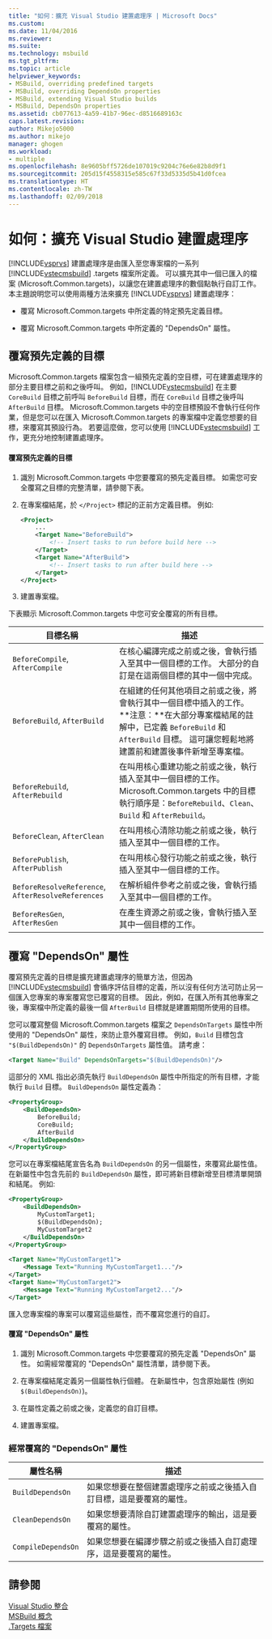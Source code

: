 ```yaml
---
title: "如何：擴充 Visual Studio 建置處理序 | Microsoft Docs"
ms.custom: 
ms.date: 11/04/2016
ms.reviewer: 
ms.suite: 
ms.technology: msbuild
ms.tgt_pltfrm: 
ms.topic: article
helpviewer_keywords:
- MSBuild, overriding predefined targets
- MSBuild, overriding DependsOn properties
- MSBuild, extending Visual Studio builds
- MSBuild, DependsOn properties
ms.assetid: cb077613-4a59-41b7-96ec-d8516689163c
caps.latest.revision: 
author: Mikejo5000
ms.author: mikejo
manager: ghogen
ms.workload:
- multiple
ms.openlocfilehash: 8e9605bff5726de107019c9204c76e6e82b8d9f1
ms.sourcegitcommit: 205d15f4558315e585c67f33d5335d5b41d0fcea
ms.translationtype: HT
ms.contentlocale: zh-TW
ms.lasthandoff: 02/09/2018
---
```

# <a name="how-to-extend-the-visual-studio-build-process"></a>如何：擴充 Visual Studio 建置處理序
[!INCLUDE[vsprvs](../code-quality/includes/vsprvs_md.md)] 建置處理序是由匯入至您專案檔的一系列 [!INCLUDE[vstecmsbuild](../extensibility/internals/includes/vstecmsbuild_md.md)] .targets 檔案所定義。 可以擴充其中一個已匯入的檔案 (Microsoft.Common.targets)，以讓您在建置處理序的數個點執行自訂工作。 本主題說明您可以使用兩種方法來擴充 [!INCLUDE[vsprvs](../code-quality/includes/vsprvs_md.md)] 建置處理序：  
  
-   覆寫 Microsoft.Common.targets 中所定義的特定預先定義目標。  
  
-   覆寫 Microsoft.Common.targets 中所定義的 "DependsOn" 屬性。  
  
## <a name="overriding-predefined-targets"></a>覆寫預先定義的目標  
 Microsoft.Common.targets 檔案包含一組預先定義的空目標，可在建置處理序的部分主要目標之前和之後呼叫。 例如，[!INCLUDE[vstecmsbuild](../extensibility/internals/includes/vstecmsbuild_md.md)] 在主要 `CoreBuild` 目標之前呼叫 `BeforeBuild` 目標，而在 `CoreBuild` 目標之後呼叫 `AfterBuild` 目標。 Microsoft.Common.targets 中的空目標預設不會執行任何作業，但是您可以在匯入 Microsoft.Common.targets 的專案檔中定義您想要的目標，來覆寫其預設行為。 若要這麼做，您可以使用 [!INCLUDE[vstecmsbuild](../extensibility/internals/includes/vstecmsbuild_md.md)] 工作，更充分地控制建置處理序。  
  
#### <a name="to-override-a-predefined-target"></a>覆寫預先定義的目標  
  
1.  識別 Microsoft.Common.targets 中您要覆寫的預先定義目標。 如需您可安全覆寫之目標的完整清單，請參閱下表。  
  
2.  在專案檔結尾，於 `</Project>` 標記的正前方定義目標。 例如:   
  
    ```xml  
    <Project>  
        ...  
        <Target Name="BeforeBuild">  
            <!-- Insert tasks to run before build here -->  
        </Target>  
        <Target Name="AfterBuild">  
            <!-- Insert tasks to run after build here -->  
        </Target>  
    </Project>  
    ```  
  
3.  建置專案檔。  
  
 下表顯示 Microsoft.Common.targets 中您可安全覆寫的所有目標。  
  
|目標名稱|描述|  
|-----------------|-----------------|  
|`BeforeCompile`, `AfterCompile`|在核心編譯完成之前或之後，會執行插入至其中一個目標的工作。 大部分的自訂是在這兩個目標的其中一個中完成。|  
|`BeforeBuild`, `AfterBuild`|在組建的任何其他項目之前或之後，將會執行其中一個目標中插入的工作。 **注意：**在大部分專案檔結尾的註解中，已定義 `BeforeBuild` 和 `AfterBuild` 目標。 這可讓您輕鬆地將建置前和建置後事件新增至專案檔。|  
|`BeforeRebuild`, `AfterRebuild`|在叫用核心重建功能之前或之後，執行插入至其中一個目標的工作。 Microsoft.Common.targets 中的目標執行順序是：`BeforeRebuild`、`Clean`、`Build` 和 `AfterRebuild`。|  
|`BeforeClean`, `AfterClean`|在叫用核心清除功能之前或之後，執行插入至其中一個目標的工作。|  
|`BeforePublish`, `AfterPublish`|在叫用核心發行功能之前或之後，執行插入至其中一個目標的工作。|  
|`BeforeResolveReference`, `AfterResolveReferences`|在解析組件參考之前或之後，會執行插入至其中一個目標的工作。|  
|`BeforeResGen`, `AfterResGen`|在產生資源之前或之後，會執行插入至其中一個目標的工作。|  
  
## <a name="overriding-dependson-properties"></a>覆寫 "DependsOn" 屬性  
 覆寫預先定義的目標是擴充建置處理序的簡單方法，但因為 [!INCLUDE[vstecmsbuild](../extensibility/internals/includes/vstecmsbuild_md.md)] 會循序評估目標的定義，所以沒有任何方法可防止另一個匯入您專案的專案覆寫您已覆寫的目標。 因此，例如，在匯入所有其他專案之後，專案檔中所定義的最後一個 `AfterBuild` 目標就是建置期間所使用的目標。  
  
 您可以覆寫整個 Microsoft.Common.targets 檔案之 `DependsOnTargets` 屬性中所使用的 "DependsOn" 屬性，來防止意外覆寫目標。 例如，`Build` 目標包含 `"$(BuildDependsOn)"` 的 `DependsOnTargets` 屬性值。 請考慮：  
  
```xml  
<Target Name="Build" DependsOnTargets="$(BuildDependsOn)"/>  
```  
  
 這部分的 XML 指出必須先執行 `BuildDependsOn` 屬性中所指定的所有目標，才能執行 `Build` 目標。 `BuildDependsOn` 屬性定義為：  
  
```xml  
<PropertyGroup>  
    <BuildDependsOn>  
        BeforeBuild;  
        CoreBuild;  
        AfterBuild  
    </BuildDependsOn>  
</PropertyGroup>  
```  
  
 您可以在專案檔結尾宣告名為 `BuildDependsOn` 的另一個屬性，來覆寫此屬性值。 在新屬性中包含先前的 `BuildDependsOn` 屬性，即可將新目標新增至目標清單開頭和結尾。 例如:   
  
```xml  
<PropertyGroup>  
    <BuildDependsOn>  
        MyCustomTarget1;  
        $(BuildDependsOn);  
        MyCustomTarget2  
    </BuildDependsOn>  
</PropertyGroup>  
  
<Target Name="MyCustomTarget1">  
    <Message Text="Running MyCustomTarget1..."/>  
</Target>  
<Target Name="MyCustomTarget2">  
    <Message Text="Running MyCustomTarget2..."/>  
</Target>  
```  
  
 匯入您專案檔的專案可以覆寫這些屬性，而不覆寫您進行的自訂。  
  
#### <a name="to-override-a-dependson-property"></a>覆寫 "DependsOn" 屬性  
  
1.  識別 Microsoft.Common.targets 中您要覆寫的預先定義 "DependsOn" 屬性。 如需經常覆寫的 "DependsOn" 屬性清單，請參閱下表。  
  
2.  在專案檔結尾定義另一個屬性執行個體。 在新屬性中，包含原始屬性 (例如 `$(BuildDependsOn)`)。  
  
3.  在屬性定義之前或之後，定義您的自訂目標。  
  
4.  建置專案檔。  
  
### <a name="commonly-overridden-dependson-properties"></a>經常覆寫的 "DependsOn" 屬性  
  
|屬性名稱|描述|  
|-------------------|-----------------|  
|`BuildDependsOn`|如果您想要在整個建置處理序之前或之後插入自訂目標，這是要覆寫的屬性。|  
|`CleanDependsOn`|如果您想要清除自訂建置處理序的輸出，這是要覆寫的屬性。|  
|`CompileDependsOn`|如果您想要在編譯步驟之前或之後插入自訂處理序，這是要覆寫的屬性。|  
  
## <a name="see-also"></a>請參閱  
 [Visual Studio 整合](../msbuild/visual-studio-integration-msbuild.md)   
 [MSBuild 概念](../msbuild/msbuild-concepts.md)   
 [.Targets 檔案](../msbuild/msbuild-dot-targets-files.md)